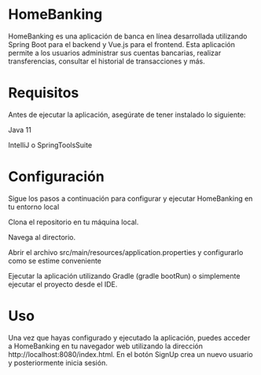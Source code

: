 # HomeBanking
HomeBanking es una aplicación de banca en línea desarrollada utilizando Spring Boot para el backend y Vue.js para el frontend. Esta aplicación permite a los usuarios administrar sus cuentas bancarias, realizar transferencias, consultar el historial de transacciones y más.

# Requisitos

Antes de ejecutar la aplicación, asegúrate de tener instalado lo siguiente:

Java 11

IntelliJ o SpringToolsSuite

# Configuración

Sigue los pasos a continuación para configurar y ejecutar HomeBanking en tu entorno local

Clona el repositorio en tu máquina local.

Navega al directorio.

Abrir el archivo src/main/resources/application.properties y configurarlo como se estime conveniente

Ejecutar la aplicación utilizando Gradle (gradle bootRun) o simplemente ejecutar el proyecto desde el IDE.

# Uso

Una vez que hayas configurado y ejecutado la aplicación, puedes acceder a HomeBanking en tu navegador web utilizando la dirección http://localhost:8080/index.html. En el botón SignUp crea un nuevo usuario y posteriormente inicia sesión.